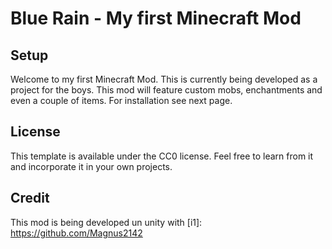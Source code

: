 # Blue Rain - My first Minecraft Mod

## Setup

Welcome to my first Minecraft Mod. This is currently being developed as a project for the boys.
This mod will feature custom mobs, enchantments and even a couple of items. For installation see next page.

## License

This template is available under the CC0 license. Feel free to learn from it and incorporate it in your own projects.

## Credit
This mod is being developed un unity with [i1]: https://github.com/Magnus2142
